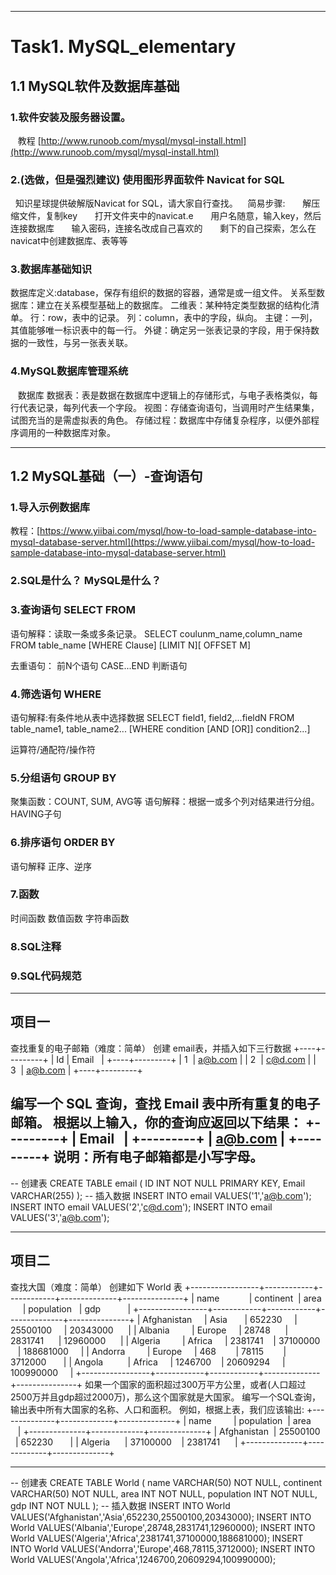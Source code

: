 ----------------------------------------
# Task1. MySQL_elementary

## 1.1 MySQL软件及数据库基础

### 1.软件安装及服务器设置。
   教程 [http://www.runoob.com/mysql/mysql-install.html](http://www.runoob.com/mysql/mysql-install.html)

### 2.(选做，但是强烈建议) 使用图形界面软件 Navicat for SQL
  知识星球提供破解版Navicat for SQL，请大家自行查找。
   简易步骤:
      解压缩文件，复制key
      打开文件夹中的navicat.e
      用户名随意，输入key，然后连接数据库
      输入密码，连接名改成自己喜欢的
      剩下的自己探索，怎么在navicat中创建数据库、表等等

### 3.数据库基础知识
   数据库定义:database，保存有组织的数据的容器，通常是或一组文件。
   关系型数据库：建立在关系模型基础上的数据库。
   二维表：某种特定类型数据的结构化清单。
   行：row，表中的记录。
   列：column，表中的字段，纵向。
   主键：一列，其值能够唯一标识表中的每一行。
   外键：确定另一张表记录的字段，用于保持数据的一致性，与另一张表关联。

### 4.MySQL数据库管理系统
   数据库
   数据表：表是数据在数据库中逻辑上的存储形式，与电子表格类似，每行代表记录，每列代表一个字段。
   视图：存储查询语句，当调用时产生结果集，试图充当的是需虚拟表的角色。
   存储过程：数据库中存储复杂程序，以便外部程序调用的一种数据库对象。

----------------------------------------
## 1.2 MySQL基础（一）-查询语句

### 1.导入示例数据库

教程：[https://www.yiibai.com/mysql/how-to-load-sample-database-into-mysql-database-server.html](https://www.yiibai.com/mysql/how-to-load-sample-database-into-mysql-database-server.html)

### 2.SQL是什么？ MySQL是什么？

### 3.查询语句 SELECT FROM
  语句解释：读取一条或多条记录。
  SELECT coulunm_name,column_name
  FROM table_name
  [WHERE Clause]
  [LIMIT N][ OFFSET M]
  
  去重语句：
  前N个语句
  CASE...END 判断语句
  
### 4.筛选语句 WHERE
  语句解释:有条件地从表中选择数据
  SELECT field1, field2,...fieldN FROM table_name1, table_name2...
  [WHERE condition [AND [OR]] condition2...]
  
  运算符/通配符/操作符
  
### 5.分组语句 GROUP BY
  聚集函数：COUNT, SUM, AVG等
  语句解释：根据一或多个列对结果进行分组。
  HAVING子句
  
### 6.排序语句 ORDER BY
  语句解释
  正序、逆序
  
### 7.函数
  时间函数
  数值函数
  字符串函数
  
### 8.SQL注释

### 9.SQL代码规范

--------------------------------------
## 项目一

查找重复的电子邮箱（难度：简单）
创建 email表，并插入如下三行数据
+----+---------+
| Id | Email   |
+----+---------+
| 1  | a@b.com |
| 2  | c@d.com |
| 3  | a@b.com |
+----+---------+

编写一个 SQL 查询，查找 Email 表中所有重复的电子邮箱。
根据以上输入，你的查询应返回以下结果：
+---------+
| Email   |
+---------+
| a@b.com |
+---------+
说明：所有电子邮箱都是小写字母。
--------------------------------------
-- 创建表
CREATE TABLE email (
ID INT NOT NULL PRIMARY KEY,
Email VARCHAR(255)
);
-- 插入数据
INSERT INTO email VALUES('1','a@b.com');
INSERT INTO email VALUES('2','c@d.com');
INSERT INTO email VALUES('3','a@b.com');

--------------------------------------

## 项目二

查找大国（难度：简单）
创建如下 World 表
+-----------------+------------+------------+--------------+---------------+
| name            | continent  | area       | population   | gdp           |
+-----------------+------------+------------+--------------+---------------+
| Afghanistan     | Asia       | 652230     | 25500100     | 20343000      |
| Albania         | Europe     | 28748      | 2831741      | 12960000      |
| Algeria         | Africa     | 2381741    | 37100000     | 188681000     |
| Andorra         | Europe     | 468        | 78115        | 3712000       |
| Angola          | Africa     | 1246700    | 20609294     | 100990000     |
+-----------------+------------+------------+--------------+---------------+
如果一个国家的面积超过300万平方公里，或者(人口超过2500万并且gdp超过2000万)，那么这个国家就是大国家。
编写一个SQL查询，输出表中所有大国家的名称、人口和面积。
例如，根据上表，我们应该输出:
+--------------+-------------+--------------+
| name         | population  | area         |
+--------------+-------------+--------------+
| Afghanistan  | 25500100    | 652230       |
| Algeria      | 37100000    | 2381741      |
+--------------+-------------+--------------+

---------------------------------------

-- 创建表
CREATE TABLE World (
name VARCHAR(50) NOT NULL,
continent VARCHAR(50) NOT NULL,
area INT NOT NULL,
population INT NOT NULL,
gdp INT NOT NULL
);
-- 插入数据
INSERT INTO World
  VALUES('Afghanistan','Asia',652230,25500100,20343000);
INSERT INTO World 
  VALUES('Albania','Europe',28748,2831741,12960000);
INSERT INTO World 
  VALUES('Algeria','Africa',2381741,37100000,188681000);
INSERT INTO World
  VALUES('Andorra','Europe',468,78115,3712000);
INSERT INTO World
  VALUES('Angola','Africa',1246700,20609294,100990000);
  
